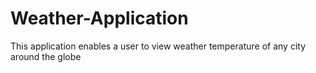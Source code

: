 # Weather-Application
This application enables a user to view weather temperature of any city around the globe
